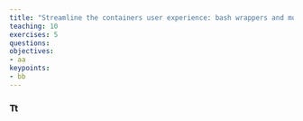 ```yaml
---
title: "Streamline the containers user experience: bash wrappers and modules"
teaching: 10
exercises: 5
questions:
objectives:
- aa
keypoints:
- bb
---
```



### Tt
